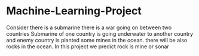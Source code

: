 # Machine-Learning-Project
Consider there is a submarine there is a war going on between two countries Submarine of one country is going underwater to another country and enemy country is planted some mines in the ocean. there will be also rocks in the ocean. In this project we predict rock is mine or  sonar
